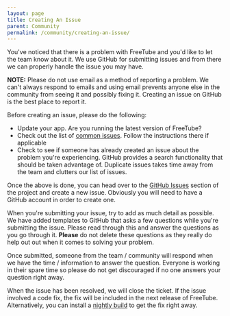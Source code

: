 ```yaml
---
layout: page
title: Creating An Issue
parent: Community
permalink: /community/creating-an-issue/
---
```


You've noticed that there is a problem with FreeTube and you'd like to let the team know about it. We use GitHub for submitting issues and from there we can properly handle the issue you may have.

**NOTE:** Please do not use email as a method of reporting a problem. We can't always respond to emails and using email prevents anyone else in the community from seeing it and possibly fixing it. Creating an issue on GitHub is the best place to report it.

Before creating an issue, please do the following:

- Update your app. Are you running the latest version of FreeTube?
- Check out the list of [common issues](/usage/common-issues). Follow the instructions there if applicable
- Check to see if someone has already created an issue about the problem you're experiencing. GitHub provides a search functionality that should be taken advantage of. Duplicate issues takes time away from the team and clutters our list of issues.

Once the above is done, you can head over to the [GitHub Issues](https://github.com/FreeTubeApp/FreeTube/issues) section of the project and create a new issue. Obviously you will need to have a GitHub account in order to create one.

When you're submitting your issue, try to add as much detail as possible. We have added templates to GitHub that asks a few questions while you're submitting the issue. Please read through this and answer the questions as you go through it. **Please** do not delete these questions as they really do help out out when it comes to solving your problem.

Once submitted, someone from the team / community will respond when we have the time / information to answer the question. Everyone is working in their spare time so please do not get discouraged if no one answers your question right away.

When the issue has been resolved, we will close the ticket. If the issue involved a code fix, the fix will be included in the next release of FreeTube. Alternatively, you can install a [nightly build](/development/nightly-builds) to get the fix right away.
